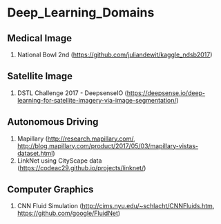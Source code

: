 # Deep_Learning_Domains

## Medical Image

1. National Bowl 2nd (https://github.com/juliandewit/kaggle_ndsb2017)

## Satellite Image 

1. DSTL Challenge 2017 - DeepsenseIO (https://deepsense.io/deep-learning-for-satellite-imagery-via-image-segmentation/)

## Autonomous Driving

1. Mapillary (http://research.mapillary.com/, http://blog.mapillary.com/product/2017/05/03/mapillary-vistas-dataset.html)
2. LinkNet using CityScape data (https://codeac29.github.io/projects/linknet/)

## Computer Graphics

1. CNN Fluid Simulation (http://cims.nyu.edu/~schlacht/CNNFluids.htm, https://github.com/google/FluidNet)
